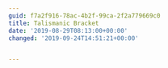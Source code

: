 ```yaml
---
guid: f7a2f916-78ac-4b2f-99ca-2f2a779669c0
title: Talismanic Bracket
date: '2019-08-29T08:13:00+00:00'
changed: '2019-09-24T14:51:21+00:00'


---
```


